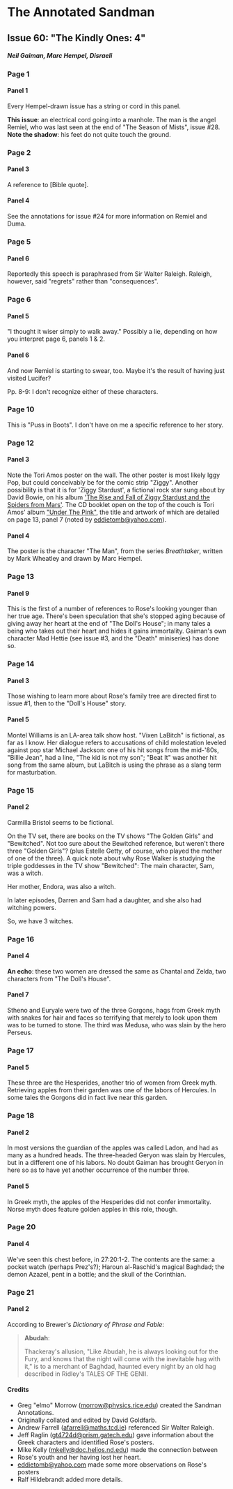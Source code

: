 # The Annotated Sandman

## Issue 60: "The Kindly Ones: 4"

##### Neil Gaiman, Marc Hempel, Disraeli

### Page 1

#### Panel 1

Every Hempel-drawn issue has a string or cord in this panel.

**This issue**: an electrical cord going into a manhole. The man is the angel Remiel, who was last seen at the end of "The Season of Mists", issue #28. **Note the shadow**: his feet do not quite touch the ground.

### Page 2

#### Panel 3

A reference to [Bible quote].

#### Panel 4

See the annotations for issue #24 for more information on Remiel and Duma.

### Page 5

#### Panel 6

Reportedly this speech is paraphrased from Sir Walter Raleigh. Raleigh, however, said "regrets" rather than "consequences".

### Page 6

#### Panel 5

"I thought it wiser simply to walk away." Possibly a lie, depending on how you interpret page 6, panels 1 & 2.

#### Panel 6

And now Remiel is starting to swear, too. Maybe it's the result of having just visited Lucifer?

Pp. 8-9: I don't recognize either of these characters.

### Page 10

This is "Puss in Boots". I don't have on me a specific reference to her story.

### Page 12

#### Panel 3

Note the Tori Amos poster on the wall. The other poster is most likely Iggy Pop, but could conceivably be for the comic strip "Ziggy". Another possibility is that it is for 'Ziggy Stardust', a fictional rock star sung about by David Bowie, on his album ['The Rise and Fall of Ziggy Stardust and the Spiders from Mars'](http://www.amazon.com/exec/obidos/ASIN/B00000IXLB). The CD booklet open on the top of the couch is Tori Amos' album ["Under The Pink"](http://www.amazon.com/exec/obidos/ASIN/B000002IXU), the title and artwork of which are detailed on page 13, panel 7 (noted by eddietomb@yahoo.com).

#### Panel 4

The poster is the character "The Man", from the series _Breathtaker_, written by Mark Wheatley and drawn by Marc Hempel.

### Page 13

#### Panel 9

This is the first of a number of references to Rose's looking younger than her true age. There's been speculation that she's stopped aging because of giving away her heart at the end of "The Doll's House"; in many tales a being who takes out their heart and hides it gains immortality. Gaiman's own character Mad Hettie (see issue #3, and the "Death" miniseries) has done so.

### Page 14

#### Panel 3

Those wishing to learn more about Rose's family tree are directed first to issue #1, then to the "Doll's House" story.

#### Panel 5

Montel Williams is an LA-area talk show host. "Vixen LaBitch" is fictional, as far as I know. Her dialogue refers to accusations of child molestation leveled against pop star Michael Jackson: one of his hit songs from the mid-'80s, "Billie Jean", had a line, "The kid is not my son"; "Beat It" was another hit song from the same album, but LaBitch is using the phrase as a slang term for masturbation.

### Page 15

#### Panel 2

Carmilla Bristol seems to be fictional.

On the TV set, there are books on the TV shows "The Golden Girls" and "Bewitched". Not too sure about the Bewitched reference, but weren't there three "Golden Girls"? (plus Estelle Getty, of course, who played the mother of one of the three).
A quick note about why Rose Walker is studying the triple goddesses in the TV show "Bewitched":
The main character, Sam, was a witch.

Her mother, Endora, was also a witch.

In later episodes, Darren and Sam had a daughter, and she also had witching powers.

So, we have 3 witches.

### Page 16

#### Panel 4

**An echo**: these two women are dressed the same as Chantal and Zelda, two characters from "The Doll's House".

#### Panel 7

Stheno and Euryale were two of the three Gorgons, hags from Greek myth with snakes for hair and faces so terrifying that merely to look upon them was to be turned to stone. The third was Medusa, who was slain by the hero Perseus.

### Page 17

#### Panel 5

These three are the Hesperides, another trio of women from Greek myth. Retrieving apples from their garden was one of the labors of Hercules. In some tales the Gorgons did in fact live near this garden.

### Page 18

#### Panel 2

In most versions the guardian of the apples was called Ladon, and had as many as a hundred heads. The three-headed Geryon was slain by Hercules, but in a different one of his labors. No doubt Gaiman has brought Geryon in here so as to have yet another occurrence of the number three.

#### Panel 5

In Greek myth, the apples of the Hesperides did not confer immortality. Norse myth does feature golden apples in this role, though.

### Page 20

#### Panel 4

We've seen this chest before, in 27:20:1-2. The contents are the same: a pocket watch (perhaps Prez's?); Haroun al-Raschid's magical Baghdad; the demon Azazel, pent in a bottle; and the skull of the Corinthian.

### Page 21

#### Panel 2

According to Brewer's _Dictionary of Phrase and Fable_:

> **Abudah**:
>
> Thackeray's allusion, "Like Abudah, he is always looking out for the Fury, and knows that the night will come with the inevitable hag with it," is to a merchant of Baghdad, haunted every night by an old hag described in Ridley's TALES OF THE GENII.

#### Credits

- Greg "elmo" Morrow (morrow@physics.rice.edu) created the Sandman Annotations.
- Originally collated and edited by David Goldfarb.
- Andrew Farrell (afarrell@maths.tcd.ie) referenced Sir Walter Raleigh.
- Jeff Raglin (gt4724d@prism.gatech.edu) gave information about the   Greek characters and identified Rose's posters.
- Mike Kelly (mkelly@doc.helios.nd.edu) made the connection between
- Rose's youth and her having lost her heart.
- eddietomb@yahoo.com made some more observations on Rose's posters
- Ralf Hildebrandt added more details.

